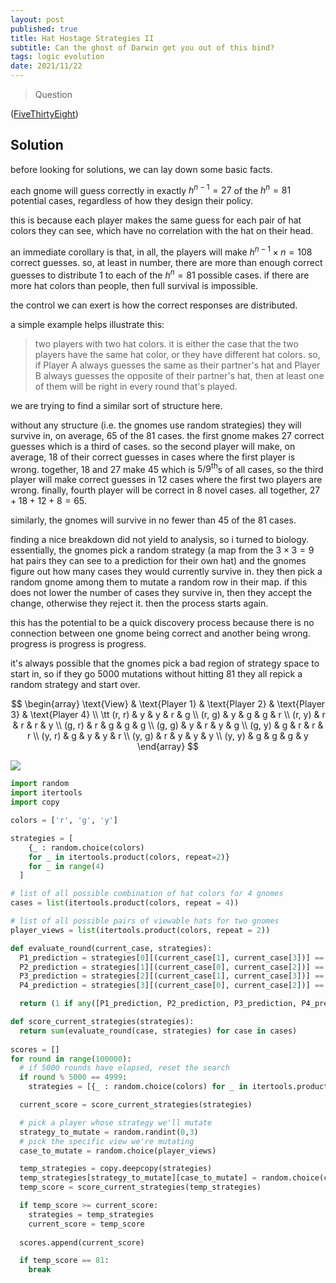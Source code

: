 ```yaml
---
layout: post
published: true
title: Hat Hostage Strategies II
subtitle: Can the ghost of Darwin get you out of this bind?
tags: logic evolution 
date: 2021/11/22
---
```


>Question

<!--more-->

([FiveThirtyEight](URL))

## Solution

before looking for solutions, we can lay down some basic facts.

each gnome will guess correctly in exactly $h^{n-1} = 27$ of the $h^n = 81$ potential cases, regardless of how they design their policy.

this is because each player makes the same guess for each pair of hat colors they can see, which have no correlation with the hat on their head.

an immediate corollary is that, in all, the players will make $h^{n-1} \times n = 108$ correct guesses. so, at least in number, there are more than enough correct guesses to distribute $1$ to each of the $h^n = 81$ possible cases. if there are more hat colors than people, then full survival is impossible.

the control we can exert is how the correct responses are distributed. 

a simple example helps illustrate this:

>two players with two hat colors. it is either the case that the two players have the same hat color, or they have different hat colors. so, if Player A always guesses the same as their partner's hat and Player B always guesses the opposite of their partner's hat, then at least one of them will be right in every round that's played. 

we are trying to find a similar sort of structure here.

without any structure (i.e. the gnomes use random strategies) they will survive in, on average, $65$ of the $81$ cases. the first gnome makes $27$ correct guesses which is a third of cases. so the second player will make, on average, $18$ of their correct guesses in cases where the first player is wrong. together, $18$ and $27$ make $45$ which is $5/9^\text{th}$s of all cases, so the third player will make correct guesses in $12$ cases where the first two players are wrong. finally, fourth player will be correct in $8$ novel cases. all together, $27+18+12+8 = 65.$

similarly, the gnomes will survive in no fewer than $45$ of the $81$ cases.

finding a nice breakdown did not yield to analysis, so i turned to biology. essentially, the gnomes pick a random strategy (a map from the $3\times3 = 9$ hat pairs they can see to a prediction for their own hat) and the gnomes figure out how many cases they would currently survive in. they then pick a random gnome among them to mutate a random row in their map. if this does not lower the number of cases they survive in, then they accept the change, otherwise they reject it. then the process starts again.

this has the potential to be a quick discovery process because there is no connection between one gnome being correct and another being wrong. progress is progress is progress.

it's always possible that the gnomes pick a bad region of strategy space to start in, so if they go $5000$ mutations without hitting $81$ they all repick a random strategy and start over.

$$
\begin{array}
\text{View} & \text{Player 1} & \text{Player 2} & \text{Player 3} & \text{Player 4} \\
\tt (r, r) & y & y & r & g \\
(r, g) & y & g & g & r \\
(r, y) & r & r & r & y \\
(g, r) & r & g & g & g \\
(g, g) & y & r & y & g \\
(g, y) & g & r & r & r \\
(y, r) & g & y & y & r \\
(y, g) & r & y & y & y \\
(y, y) & g & g & g & y 
\end{array}
$$

![](/img/sss.jpg)

```python
import random
import itertools
import copy

colors = ['r', 'g', 'y']

strategies = [
    {_ : random.choice(colors) 
    for _ in itertools.product(colors, repeat=2)} 
    for _ in range(4)
  ]

# list of all possible combination of hat colors for 4 gnomes
cases = list(itertools.product(colors, repeat = 4))

# list of all possible pairs of viewable hats for two gnomes
player_views = list(itertools.product(colors, repeat = 2))

def evaluate_round(current_case, strategies):
  P1_prediction = strategies[0][(current_case[1], current_case[3])] == current_case[0]
  P2_prediction = strategies[1][(current_case[0], current_case[2])] == current_case[1]
  P3_prediction = strategies[2][(current_case[1], current_case[3])] == current_case[2]
  P4_prediction = strategies[3][(current_case[0], current_case[2])] == current_case[3]

  return (1 if any([P1_prediction, P2_prediction, P3_prediction, P4_prediction]) else 0)

def score_current_strategies(strategies):
  return sum(evaluate_round(case, strategies) for case in cases)
  
scores = []
for round in range(100000):
  # if 5000 rounds have elapsed, reset the search
  if round % 5000 == 4999:
    strategies = [{_ : random.choice(colors) for _ in itertools.product(colors, repeat=2)} for _ in range(4)]

  current_score = score_current_strategies(strategies)

  # pick a player whose strategy we'll mutate
  strategy_to_mutate = random.randint(0,3)
  # pick the specific view we're mutating
  case_to_mutate = random.choice(player_views)

  temp_strategies = copy.deepcopy(strategies)
  temp_strategies[strategy_to_mutate][case_to_mutate] = random.choice(colors)
  temp_score = score_current_strategies(temp_strategies)

  if temp_score >= current_score:
    strategies = temp_strategies
    current_score = temp_score
  
  scores.append(current_score)

  if temp_score == 81:
    break

```

<br>
